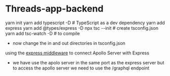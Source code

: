 # Threads-app-backend

yarn init
yarn add typescript -D  # TypeScript as a dev dependency
yarn add express
yarn add @types/express -D
npx tsc --init    # create tsconfig.json
yarn add tsc-watch -D  # to compile

- now change the in and out directories in tsconfig.json

using the [express middleware]({https://www.apollographql.com/docs/apollo-server/api/express-middleware#expressmiddleware}) to connect Apollo Server with Express

- we have use the apolo server in the same port as the express server but to access the apollo server we need to use the /graphql endpoint 
